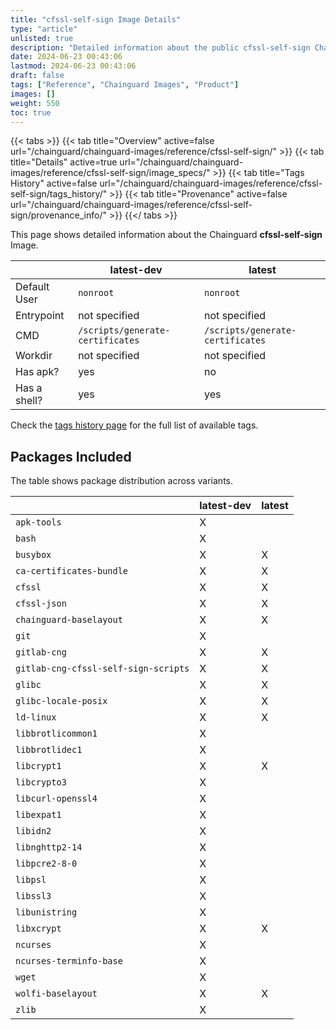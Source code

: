 ```yaml
---
title: "cfssl-self-sign Image Details"
type: "article"
unlisted: true
description: "Detailed information about the public cfssl-self-sign Chainguard Image."
date: 2024-06-23 00:43:06
lastmod: 2024-06-23 00:43:06
draft: false
tags: ["Reference", "Chainguard Images", "Product"]
images: []
weight: 550
toc: true
---
```


{{< tabs >}}
{{< tab title="Overview" active=false url="/chainguard/chainguard-images/reference/cfssl-self-sign/" >}}
{{< tab title="Details" active=true url="/chainguard/chainguard-images/reference/cfssl-self-sign/image_specs/" >}}
{{< tab title="Tags History" active=false url="/chainguard/chainguard-images/reference/cfssl-self-sign/tags_history/" >}}
{{< tab title="Provenance" active=false url="/chainguard/chainguard-images/reference/cfssl-self-sign/provenance_info/" >}}
{{</ tabs >}}

This page shows detailed information about the Chainguard **cfssl-self-sign** Image.

|              | latest-dev                       | latest                           |
|--------------|----------------------------------|----------------------------------|
| Default User | `nonroot`                        | `nonroot`                        |
| Entrypoint   | not specified                    | not specified                    |
| CMD          | `/scripts/generate-certificates` | `/scripts/generate-certificates` |
| Workdir      | not specified                    | not specified                    |
| Has apk?     | yes                              | no                               |
| Has a shell? | yes                              | yes                              |

Check the [tags history page](/chainguard/chainguard-images/reference/cfssl-self-sign/tags_history/) for the full list of available tags.

## Packages Included
The table shows package distribution across variants.

|                                      | latest-dev | latest |
|--------------------------------------|------------|--------|
| `apk-tools`                          | X          |        |
| `bash`                               | X          |        |
| `busybox`                            | X          | X      |
| `ca-certificates-bundle`             | X          | X      |
| `cfssl`                              | X          | X      |
| `cfssl-json`                         | X          | X      |
| `chainguard-baselayout`              | X          | X      |
| `git`                                | X          |        |
| `gitlab-cng`                         | X          | X      |
| `gitlab-cng-cfssl-self-sign-scripts` | X          | X      |
| `glibc`                              | X          | X      |
| `glibc-locale-posix`                 | X          | X      |
| `ld-linux`                           | X          | X      |
| `libbrotlicommon1`                   | X          |        |
| `libbrotlidec1`                      | X          |        |
| `libcrypt1`                          | X          | X      |
| `libcrypto3`                         | X          |        |
| `libcurl-openssl4`                   | X          |        |
| `libexpat1`                          | X          |        |
| `libidn2`                            | X          |        |
| `libnghttp2-14`                      | X          |        |
| `libpcre2-8-0`                       | X          |        |
| `libpsl`                             | X          |        |
| `libssl3`                            | X          |        |
| `libunistring`                       | X          |        |
| `libxcrypt`                          | X          | X      |
| `ncurses`                            | X          |        |
| `ncurses-terminfo-base`              | X          |        |
| `wget`                               | X          |        |
| `wolfi-baselayout`                   | X          | X      |
| `zlib`                               | X          |        |

